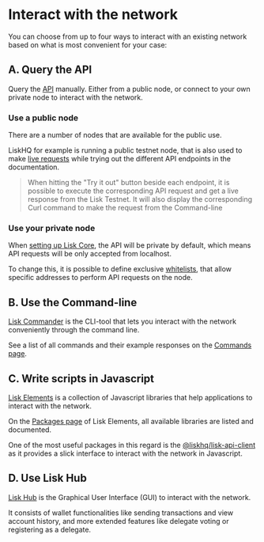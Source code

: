 # Interact with the network

You can choose from up to four ways to interact with an existing network based on what is most convenient for your case:

## A. Query the API
Query the [API](https://lisk.io/documentation/lisk-core/api) manually. Either from a public node, or connect to your own private node to interact with the network.

### Use a public node

There are a number of nodes that are available for the public use.

LiskHQ for example is running a public testnet node, that is also used to make [live requests](https://lisk.io/documentation/lisk-core/api) while trying out the different API endpoints in the documentation.

> When hitting the "Try it out" button beside each endpoint, it is possible to execute the corresponding API request and get a live response from the Lisk Testnet.
> It will also display the corresponding Curl command to make the request from the Command-line

### Use your private node

When [setting up Lisk Core](maintain-node.md), the API will be private by default, which means API requests will be only accepted from localhost.

To change this, it is possible to define exclusive [whitelists](../lisk-core/configuration#api-access-control), that allow specific addresses to perform API requests on the node.

## B. Use the Command-line
[Lisk Commander](../lisk-commander/introduction.md) is the CLI-tool that lets you interact with the network conveniently through the command line.

See a list of all commands and their example responses on the [Commands page](../lisk-commander/user-guide/commands.md).

## C. Write scripts in Javascript
[Lisk Elements](../lisk-elements/introduction.md) is a collection of Javascript libraries that help applications to interact with the network.

On the [Packages page](../lisk-elements/packages.md) of Lisk Elements, all available libraries are listed and documented.

One of the most useful packages in this regard is the [@liskhq/lisk-api-client](../lisk-elements/packages/api-client.md) as it provides a slick interface to interact with the network in Javascript.

## D. Use Lisk Hub
[Lisk Hub](https://lisk.io/hub) is the Graphical User Interface (GUI) to interact with the network.

It consists of wallet functionalities like sending transactions and view account history, and more extended features like delegate voting or registering as a delegate.
